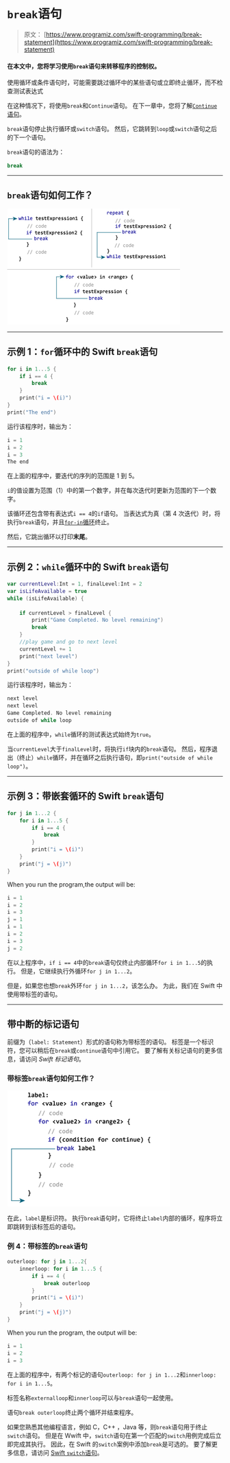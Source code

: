 # `break`语句

> 原文： [https://www.programiz.com/swift-programming/break-statement](https://www.programiz.com/swift-programming/break-statement)

#### 在本文中，您将学习使用`break`语句来转移程序的控制权。

使用循环或条件语句时，可能需要跳过循环中的某些语句或立即终止循环，而不检查测试表达式

在这种情况下，将使用`break`和`Continue`语句。 在下一章中，您将了解[`Continue`语句](/swift-programming/continue-statement "Swift continue statement")。

`break`语句停止执行循环或`switch`语句。 然后，它跳转到`loop`或`switch`语句之后的下一个语句。

`break`语句的语法为：

```swift
break
```

* * *

## `break`语句如何工作？

![Swift break statement](img/917b525cf13bfd771a9d59769258bbad.png "How Swift break statement works?")

* * *

## 示例 1：`for`循环中的 Swift `break`语句

```swift
for i in 1...5 {
    if i == 4 {
        break
    }
    print("i = \(i)")
}
print("The end") 
```

运行该程序时，输出为：

```swift
i = 1
i = 2
i = 3
The end 
```

在上面的程序中，要迭代的序列的范围是 1 到 5。

`i`的值设置为范围（1）中的第一个数字，并在每次迭代时更新为范围的下一个数字。

该循环还包含带有表达式`i == 4`的`if`语句。 当表达式为真（第 4 次迭代）时，将执行`break`语句，并且[`for-in`循环](/swift-programming/for-in-loop)终止。

然后，它跳出循环以打印**末尾**。

* * *

## 示例 2：`while`循环中的 Swift `break`语句

```swift
var currentLevel:Int = 1, finalLevel:Int = 2
var isLifeAvailable = true
while (isLifeAvailable) {

    if currentLevel > finalLevel {
        print("Game Completed. No level remaining")
        break
    }
    //play game and go to next level
    currentLevel += 1
    print("next level")
}
print("outside of while loop") 
```

运行该程序时，输出为：

```swift
next level
next level
Game Completed. No level remaining
outside of while loop 
```

在上面的程序中，`while`循环的测试表达式始终为`true`。

当`currentLevel`大于`finalLevel`时，将执行`if`块内的`break`语句。 然后，程序退出（终止）`while`循环，并在循环之后执行语句，即`print("outside of while loop")`。

* * *

## 示例 3：带嵌套循环的 Swift `break`语句

```swift
for j in 1...2 {
    for i in 1...5 {
        if i == 4 {
            break
        }
        print("i = \(i)")
    }
    print("j = \(j)")
} 
```

When you run the program,the output will be:

```swift
i = 1
i = 2
i = 3
j = 1
i = 1
i = 2
i = 3
j = 2 
```

在以上程序中，`if i == 4`中的`break`语句仅终止内部循环`for i in 1...5`的执行。 但是，它继续执行外循环`for j in 1...2`。

但是，如果您也想`break`外环`for j in 1...2`，该怎么办。 为此，我们在 Swift 中使用带标签的语句。

* * *

## 带中断的标记语句

前缀为（`label: Statement`）形式的语句称为带标签的语句。 标签是一个标识符，您可以稍后在`break`或`continue`语句中引用它。 要了解有关标记语句的更多信息，请访问 *Swift 标记语句*。

### 带标签`break`语句如何工作？

![labeled statement witb break](img/57eac5d60e2b33b44d0467877bcdabdf.png "How labeled statement witb break works?")

在此，`label`是标识符。 执行`break`语句时，它将终止`label`内部的循环，程序将立即跳转到该标签后的语句。

### 例 4：带标签的`break`语句

```swift
outerloop: for j in 1...2{
    innerloop: for i in 1...5 {
        if i == 4 {
            break outerloop
        }
        print("i = \(i)")
    }
    print("j = \(j)")
} 
```

When you run the program, the output will be:

```swift
i = 1
i = 2
i = 3 
```

在上面的程序中，有两个标记的语句`outerloop: for j in 1...2`和`innerloop: for i in 1...5`。

标签名称`externalloop`和`innerloop`可以与`break`语句一起使用。

语句`break outerloop`终止两个循环并结束程序。

如果您熟悉其他编程语言，例如 C，C++ ，Java 等，则`break`语句用于终止`switch`语句。 但是在 Wwift 中，`switch`语句在第一个匹配的`switch`用例完成后立即完成其执行。 因此，在 Swift 的`switch`案例中添加`break`是可选的。 要了解更多信息，请访问 [Swift `switch`语句](/swift-programming/switch-statement "Swift switch statement")。